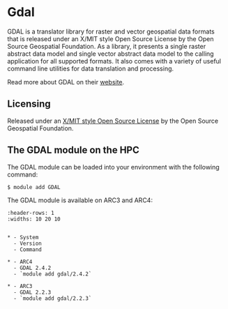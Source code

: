 # Gdal

GDAL is a translator library for raster and vector geospatial data formats that is released under an X/MIT style Open Source License by the Open Source Geospatial Foundation. As a library, it presents a single raster abstract data model and single vector abstract data model to the calling application for all supported formats. It also comes with a variety of useful command line utilities for data translation and processing.



Read more about GDAL on their [website](https://gdal.org/).





## Licensing 

Released under an [X/MIT style Open Source License](https://gdal.org/license.html#license) by the Open Source Geospatial Foundation.



## The GDAL module on the HPC

The GDAL module can be loaded into your environment with the following command:

```bash
$ module add GDAL
```

The GDAL module is available on ARC3 and ARC4:

```{list-table}
:header-rows: 1
:widths: 10 20 10


* - System
  - Version
  - Command

* - ARC4
  - GDAL 2.4.2
  - `module add gdal/2.4.2`

* - ARC3
  - GDAL 2.2.3
  - `module add gdal/2.2.3`

```